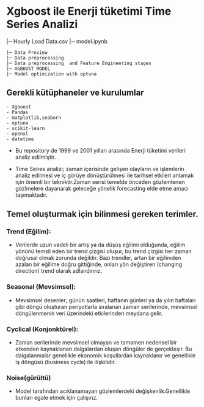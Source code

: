 # Xgboost ile  Enerji tüketimi Time Series Analizi 

 
  |─ Hourly Load Data.csv
  |─ model.ipynb
   
    |─ Data Preview
    |─ Data preprocessing
    |─ Data preprocessing  and Feature Engineering stages
    |─ XGBOOST MODEL
    |─ Model optimization with optuna
    
    
 ## Gerekli kütüphaneler ve kurulumlar
    - Xgboost
    - Pandas
    - matplotlib,seaborn
    - optuna
    - scikit-learn
    - openxl 
    - datetime 

* Bu repository de  1999 ve  2001 yılları arasında  Enerji tüketimi verileri analiz edilmiştir.

* Time Seires analizi; zaman içerisinde gelişen olayların ve işlemlerin analiz edilmesi ve iç görüye dönüştürülmesi ile tarihsel etkileri anlamak için önemli bir tekniktir.Zaman serisi temelde önceden gözlemlenen gözlmelere dayanarak geleceğe yönelik forecasting elde etme amacı taşımaktadır.


## Temel oluşturmak için bilinmesi gereken terimler.

### Trend (Eğilim):
* Verilerde uzun vadeli bir artış ya da düşüş eğilimi olduğunda, eğilim yönünü temsil eden bir trend çizgisi oluşur, bu trend çizgisi her zaman doğrusal olmak zorunda değildir. Bazı trendler, artan bir eğilimden azalan bir eğilime doğru gittiğinde, onları yön değiştiren (changing direction) trend olarak adlandırırız.

### Seasonal (Mevsimsel):
* Mevsimsel desenler; günün saatleri, haftanın günleri ya da yılın haftaları gibi döngü oluşturan periyotlarla sıralanan zaman serilerinde, mevsimsel döngülenmenin veri üzerindeki etkilerinden meydana gelir.

### Cyclical (Konjonktürel):
* Zaman serilerinde mevsimsel olmayan ve tamamen nedensel bir etkenden kaynaklanan dalgalardan oluşan döngüler de gerçekleşir. Bu dalgalanmalar genellikle ekonomik koşullardan kaynaklanır ve genellikle iş döngüsü (business cycle) ile ilişkilidir.

### Noise(gürültü)
* Model tarafından acıklanamayan gözlemlerdeki değişkenlik.Genellikle bunları egale etmek için çalışırız.


  

